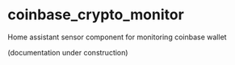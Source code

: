 # coinbase_crypto_monitor
Home assistant sensor component for monitoring coinbase wallet

(documentation under construction)
